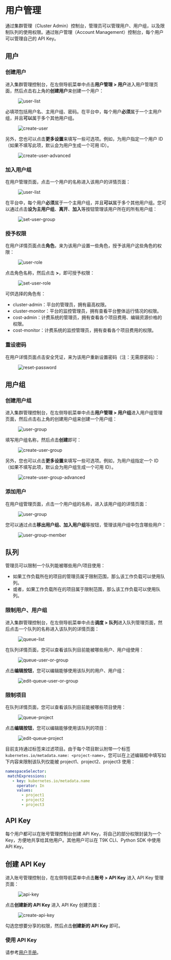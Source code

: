 # 用户管理

通过集群管理（Cluster Admin）控制台，管理员可以管理用户、用户组，以及限制队列的使用权限。通过账户管理（Account Management）控制台，每个用户可以管理自己的 API Key。

## 用户

### 创建用户

进入集群管理控制台，在左侧导航菜单中点击**用户管理 > 用户**进入用户管理页面，然后点击右上角的**创建用户**来创建一个用户：

<figure class="screenshot">
  <img alt="user-list" src="../assets/user-and-security-management/user-management/user-list.png" />
</figure>

必填项包括用户名、主用户组、密码。在平台中，每个用户**必须**属于一个主用户组，并且**可以**属于多个其他用户组。

<figure class="screenshot">
  <img alt="create-user" src="../assets/user-and-security-management/user-management/create-user.png" />
</figure>

另外，您也可以点击**更多设置**来填写一些可选项。例如，为用户指定一个用户 ID（如果不填写此项，默认会为用户生成一个可用 ID）。

<figure class="screenshot">
  <img alt="create-user-advanced" src="../assets/user-and-security-management/user-management/create-user-advanced.png" />
</figure>

### 加入用户组

在用户管理页面，点击一个用户的名称进入该用户的详情页面：

<figure class="screenshot">
  <img alt="user-list" src="../assets/user-and-security-management/user-management/user-list.png" />
</figure>

在平台中，每个用户**必须**属于一个主用户组，并且**可以**属于多个其他用户组。您可以通过点击**设为主用户组**、**离开**、**加入**等按钮管理该用户所在的所有用户组：

<figure class="screenshot">
  <img alt="set-user-group" src="../assets/user-and-security-management/user-management/set-user-group.png" />
</figure>

### 授予权限

在用户详情页面点击**角色**，来为该用户设置一些角色，授予该用户这些角色的权限：

<figure class="screenshot">
  <img alt="user-role" src="../assets/user-and-security-management/user-management/user-role.png" />
</figure>

点击角色名称，然后点击 **>**，即可授予权限：

<figure class="screenshot">
  <img alt="set-user-role" src="../assets/user-and-security-management/user-management/set-user-role.png" />
</figure>

可供选择的角色有：

* cluster-admin：平台的管理员，拥有最高权限。
* cluster-monitor：平台的监控管理员，拥有查看平台整体运行情况的权限。
* cost-admin：计费系统的管理员，拥有查看各个项目费用、编辑资源价格的权限。
* cost-monitor：计费系统的监控管理员，拥有查看各个项目费用的权限。

### 重设密码

在用户详情页面点击安全凭证，来为该用户重新设置密码（注：无需原密码）：

<figure class="screenshot">
  <img alt="reset-password" src="../assets/user-and-security-management/user-management/reset-password.png" />
</figure>

## 用户组

### 创建用户组

进入集群管理控制台，在左侧导航菜单中点击**用户管理 > 用户组**进入用户组管理页面，然后点击右上角的创建用户组来创建一个用户组：

<figure class="screenshot">
  <img alt="user-group" src="../assets/user-and-security-management/user-management/user-group.png" />
</figure>

填写用户组名称，然后点击**创建**即可：

<figure class="screenshot">
  <img alt="create-user-group" src="../assets/user-and-security-management/user-management/create-user-group.png" />
</figure>

另外，您也可以点击**更多设置**来填写一些可选项。例如，为用户组指定一个 ID（如果不填写此项，默认会为用户组生成一个可用 ID）。

<figure class="screenshot">
  <img alt="create-user-group-advanced" src="../assets/user-and-security-management/user-management/create-user-group-advanced.png" />
</figure>

### 添加用户

在用户组管理页面，点击一个用户组的名称，进入该用户组的详情页面：

<figure class="screenshot">
  <img alt="user-group" src="../assets/user-and-security-management/user-management/user-group.png" />
</figure>

您可以通过点击**移出用户组、加入用户组**等按钮，管理该用户组中包含哪些用户：

<figure class="screenshot">
  <img alt="user-group-member" src="../assets/user-and-security-management/user-management/user-group-member.png" />
</figure>

## 队列

管理员可以限制一个队列能被哪些用户/项目使用：

* 如果工作负载所在的项目的管理员属于限制范围，那么该工作负载可以使用队列。
* 或者，如果工作负载所在的项目属于限制范围，那么该工作负载可以使用队列。

### 限制用户、用户组

进入集群管理控制台，在左侧导航菜单中点击**调度 > 队列**进入队列管理页面，然后点击一个队列的名称进入该队列的详情页面：

<figure class="screenshot">
  <img alt="queue-list" src="../assets/user-and-security-management/user-management/queue-list.png" />
</figure>

在队列详情页面，您可以查看该队列目前能被哪些用户、用户组使用：

<figure class="screenshot">
  <img alt="queue-user-or-group" src="../assets/user-and-security-management/user-management/queue-user-or-group.png" />
</figure>

点击**编辑按钮**，您可以编辑能够使用该队列的用户、用户组：

<figure class="screenshot">
  <img alt="edit-queue-user-or-group" src="../assets/user-and-security-management/user-management/edit-queue-user-or-group.png" />
</figure>

### 限制项目

在队列详情页面，您可以查看该队列目前能被哪些项目使用：

<figure class="screenshot">
  <img alt="queue-project" src="../assets/user-and-security-management/user-management/queue-project.png" />
</figure>

点击**编辑按钮**，您可以编辑能够使用该队列的项目：

<figure class="screenshot">
  <img alt="edit-queue-project" src="../assets/user-and-security-management/user-management/edit-queue-project.png" />
</figure>

目前支持通过标签来过滤项目。由于每个项目默认附带一个标签 `kubernetes.io/metadata.name: <project-name>`，您可以在上述编辑框中填写如下内容来限制该队列仅能被 project1、project2、project3 使用：

```yaml
namespaceSelector:
 matchExpressions:
   - key: kubernetes.io/metadata.name
     operator: In
     values:
       - project1
       - project2
       - project3
```

## API Key

每个用户都可以在账号管理控制台创建 API Key，将自己的部分权限封装为一个 Key，方便地共享给其他用户。其他用户可以在 T9K CLI、Python SDK 中使用 API Key。

## 创建 API Key

进入账号管理控制台，在左侧导航菜单中点击**账号 > API Key** 进入 API Key 管理页面：

<figure class="screenshot">
  <img alt="api-key" src="../assets/user-and-security-management/user-management/api-key.png" />
</figure>

点击**创建新的 API Key** 进入 API Key 创建页面：

<figure class="screenshot">
  <img alt="create-api-key" src="../assets/user-and-security-management/user-management/create-api-key.png" />
</figure>

勾选您想要分享的权限，然后点击**创建新的 API Key** 即可。

### 使用 API Key

请参考<a target="_blank" rel="noopener noreferrer" href="https://t9k.github.io/user-manuals/latest/tasks/use-api-key.html">用户手册</a>。

